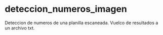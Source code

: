 # deteccion_numeros_imagen
Deteccion de numeros de una planilla escaneada. Vuelco de resultados a un archivo txt.
